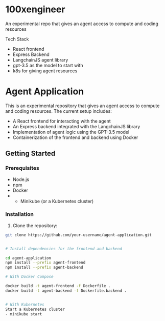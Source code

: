# 100xengineer
An experimental repo that gives an agent access to compute and coding resources

Tech Stack
 - React frontend
 - Express Backend
 - LangchainJS agent library
 - gpt-3.5 as the model to start with
 - k8s for giving agent resources



# Agent Application


This is an experimental repository that gives an agent access to compute and coding resources. The current setup includes:

- A React frontend for interacting with the agent
- An Express backend integrated with the LangchainJS library
- Implementation of agent logic using the GPT-3.5 model
- Containerization of the frontend and backend using Docker

## Getting Started

### Prerequisites

- Node.js
- npm 
- Docker
- - Minikube (or a Kubernetes cluster)

### Installation

1. Clone the repository:

```bash
git clone https://github.com/your-username/agent-application.git


# Install dependencies for the frontend and backend 

cd agent-application
npm install --prefix agent-frontend
npm install --prefix agent-backend

# With Docker Compose

docker build -t agent-frontend -f Dockerfile .
docker build -t agent-backend -f Dockerfile.backend .


# With Kubernetes
Start a Kubernetes cluster 
- minikube start


